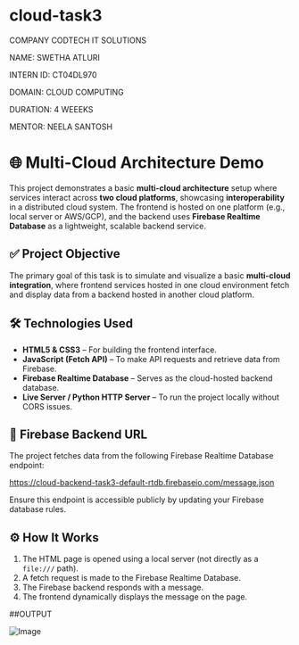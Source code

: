 # cloud-task3

COMPANY CODTECH IT SOLUTIONS

 NAME: SWETHA ATLURI

 INTERN ID: CT04DL970

 DOMAIN: CLOUD COMPUTING

 DURATION: 4 WEEEKS

 MENTOR: NEELA SANTOSH
 
# 🌐 Multi-Cloud Architecture Demo

This project demonstrates a basic **multi-cloud architecture** setup where services interact across **two cloud platforms**, showcasing **interoperability** in a distributed cloud system. The frontend is hosted on one platform (e.g., local server or AWS/GCP), and the backend uses **Firebase Realtime Database** as a lightweight, scalable backend service.

## ✅ Project Objective

The primary goal of this task is to simulate and visualize a basic **multi-cloud integration**, where frontend services hosted in one cloud environment fetch and display data from a backend hosted in another cloud platform.

## 🛠️ Technologies Used

- **HTML5 & CSS3** – For building the frontend interface.
- **JavaScript (Fetch API)** – To make API requests and retrieve data from Firebase.
- **Firebase Realtime Database** – Serves as the cloud-hosted backend database.
- **Live Server / Python HTTP Server** – To run the project locally without CORS issues.

## 🔗 Firebase Backend URL

The project fetches data from the following Firebase Realtime Database endpoint:

https://cloud-backend-task3-default-rtdb.firebaseio.com/message.json


Ensure this endpoint is accessible publicly by updating your Firebase database rules.

## ⚙️ How It Works

1. The HTML page is opened using a local server (not directly as a `file:///` path).
2. A fetch request is made to the Firebase Realtime Database.
3. The Firebase backend responds with a message.
4. The frontend dynamically displays the message on the page.

##OUTPUT

![Image](https://github.com/user-attachments/assets/85e28936-cc6d-4a58-ba0b-b606daad1320)
